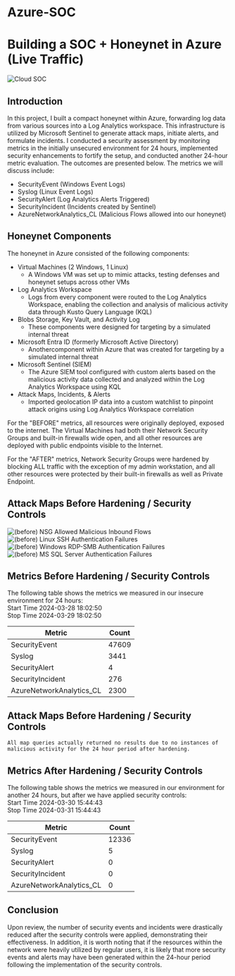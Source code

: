 # Azure-SOC

# Building a SOC + Honeynet in Azure (Live Traffic)
![Cloud SOC](https://github.com/cmsuhre/Azure-SOC/assets/25305998/ebfc65b2-9f5c-4262-9ede-c12dc421ad87)


## Introduction

In this project, I built a compact honeynet within Azure, forwarding log data from various sources into a Log Analytics workspace. This infrastructure is utilized by Microsoft Sentinel to generate attack maps, initiate alerts, and formulate incidents. I conducted a security assessment by monitoring metrics in the initially unsecured environment for 24 hours, implemented security enhancements to fortify the setup, and conducted another 24-hour metric evaluation. The outcomes are presented below. The metrics we will discuss include:

- SecurityEvent (Windows Event Logs)
- Syslog (Linux Event Logs)
- SecurityAlert (Log Analytics Alerts Triggered)
- SecurityIncident (Incidents created by Sentinel)
- AzureNetworkAnalytics_CL (Malicious Flows allowed into our honeynet)

## Honeynet Components

The honeynet in Azure consisted of the following components:

- Virtual Machines (2 Windows, 1 Linux) <br>
  - A Windows VM was set up to mimic attacks, testing defenses and honeynet setups across other VMs <br>
- Log Analytics Workspace <br>
  - Logs from every component were routed to the Log Analytics Workspace, enabling the collection and analysis of malicious activity data through Kusto Query Language (KQL) <br>
- Blobs Storage, Key Vault, and Activity Log <br>
  - These components were designed for targeting by a simulated internal threat <br>
- Microsoft Entra ID (formerly Microsoft Active Directory) <br>
  - Anothercomponent within Azure that was created for targeting by a simulated internal threat <br>
- Microsoft Sentinel (SIEM) </br>
  - The Azure SIEM tool configured with custom alerts based on the malicious activity data collected and analyzed within the Log Analytics Workspace using KQL<br>
- Attack Maps, Incidents, & Alerts </br>
  - Imported geolocation IP data into a custom watchlist to pinpoint attack origins using Log Analytics Workspace correlation <br>

For the "BEFORE" metrics, all resources were originally deployed, exposed to the internet. The Virtual Machines had both their Network Security Groups and built-in firewalls wide open, and all other resources are deployed with public endpoints visible to the Internet.

For the "AFTER" metrics, Network Security Groups were hardened by blocking ALL traffic with the exception of my admin workstation, and all other resources were protected by their built-in firewalls as well as Private Endpoint.

## Attack Maps Before Hardening / Security Controls
![(before) NSG Allowed Malicious Inbound Flows](https://github.com/cmsuhre/Azure-SOC/assets/25305998/077b0ce6-7b08-4cd7-8541-2adb639b9e1e)<br>
![(before) Linux SSH Authentication Failures](https://github.com/cmsuhre/Azure-SOC/assets/25305998/68c034b5-be70-4947-b258-a57bd9fd34bd)<br>
![(before) Windows RDP-SMB Authentication Failures](https://github.com/cmsuhre/Azure-SOC/assets/25305998/a31b6713-1c31-4ce7-9725-5c9b74eb4198)<br>
![(before) MS SQL Server Authentication Failures](https://github.com/cmsuhre/Azure-SOC/assets/25305998/38136886-a20b-4ef8-a90d-b0201fc9cc0c)<br>

## Metrics Before Hardening / Security Controls

The following table shows the metrics we measured in our insecure environment for 24 hours:<br>
Start Time 2024-03-28 18:02:50 <br>
Stop Time 2024-03-29 18:02:50

| Metric                   | Count
| ------------------------ | -----
| SecurityEvent            | 47609
| Syslog                   | 3441
| SecurityAlert            | 4
| SecurityIncident         | 276
| AzureNetworkAnalytics_CL | 2300

## Attack Maps Before Hardening / Security Controls

```All map queries actually returned no results due to no instances of malicious activity for the 24 hour period after hardening.```

## Metrics After Hardening / Security Controls

The following table shows the metrics we measured in our environment for another 24 hours, but after we have applied security controls:<br>
Start Time 2024-03-30 15:44:43<br>
Stop Time	2024-03-31 15:44:43

| Metric                   | Count
| ------------------------ | -----
| SecurityEvent            | 12336
| Syslog                   | 5
| SecurityAlert            | 0
| SecurityIncident         | 0
| AzureNetworkAnalytics_CL | 0

## Conclusion

Upon review, the number of security events and incidents were drastically reduced after the security controls were applied, demonstrating their effectiveness. In addition, it is worth noting that if the resources within the network were heavily utilized by regular users, it is likely that more security events and alerts may have been generated within the 24-hour period following the implementation of the security controls.
